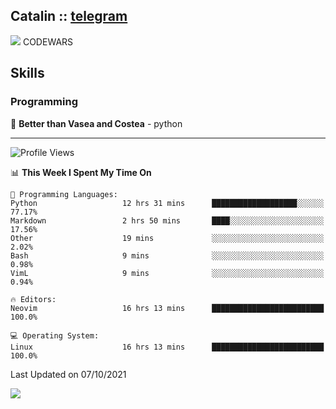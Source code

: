 ## Catalin :: [telegram](https://t.me/catalinhimself) 
![](https://www.codewars.com/users/Catalinhimself/badges/micro) CODEWARS

<!--
![](https://github.com/Catalinhimself/Catalinhimself/blob/main/Sakura_Nene_CPP.jpg)
-->

## Skills
### Programming
🥇 **Better than Vasea and Costea** - python

-----
<!--START_SECTION:waka-->
![Profile Views](http://img.shields.io/badge/Profile%20Views-1-blue)

📊 **This Week I Spent My Time On** 

```text
💬 Programming Languages: 
Python                   12 hrs 31 mins      ███████████████████░░░░░░   77.17% 
Markdown                 2 hrs 50 mins       ████░░░░░░░░░░░░░░░░░░░░░   17.56% 
Other                    19 mins             ░░░░░░░░░░░░░░░░░░░░░░░░░   2.02% 
Bash                     9 mins              ░░░░░░░░░░░░░░░░░░░░░░░░░   0.98% 
VimL                     9 mins              ░░░░░░░░░░░░░░░░░░░░░░░░░   0.94%

🔥 Editors: 
Neovim                   16 hrs 13 mins      █████████████████████████   100.0%

💻 Operating System: 
Linux                    16 hrs 13 mins      █████████████████████████   100.0%

```


 Last Updated on 07/10/2021
<!--END_SECTION:waka-->

![](https://github-readme-stats.vercel.app/api/wakatime?username=catalinhimself&theme=calm)

  


